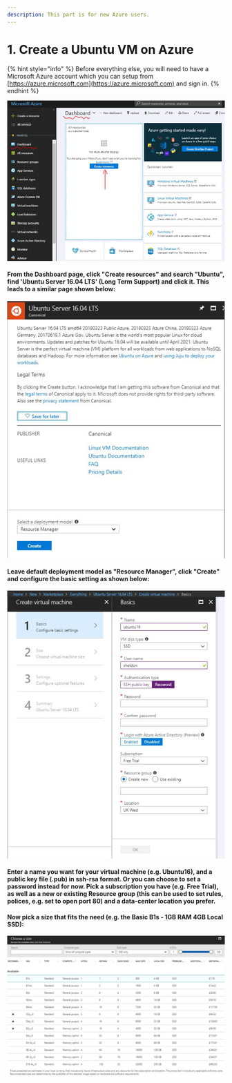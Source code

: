 ```yaml
---
description: This part is for new Azure users.
---
```


# 1. Create a Ubuntu VM on Azure

{% hint style="info" %}
Before everything else, you will need to have a Microsoft Azure account which you can setup from [https://azure.microsoft.com](https://azure.microsoft.com) and sign in.
{% endhint %}

![](.gitbook/assets/dashboard.JPG)

#### From the Dashboard page, click "Create resources" and search "Ubuntu", find 'Ubuntu Server 16.04 LTS' \(Long Term Support\) and click it. This leads to a similar page shown below: 

####  

![](.gitbook/assets/ubuntu_lts.JPG)

#### Leave default deployment model as "Resource Manager", click "Create" and configure the basic setting as shown below: 

![](.gitbook/assets/machinesetting.JPG)

#### Enter a name you want for your virtual machine \(e.g. Ubuntu16\), and a public key file \(.pub\) in ssh-rsa format. Or you can choose to set a password instead for now.  Pick a  subscription you have \(e.g. Free Trial\), as well as a new or existing Resource group \(this can be used to set rules, polices, e.g. set to open port 80\) and a data-center location you prefer. 

#### Now pick a size that fits the need \(e.g. the Basic B1s - 1GB RAM 4GB Local SSD\): 

![](.gitbook/assets/sizechoice.JPG)



